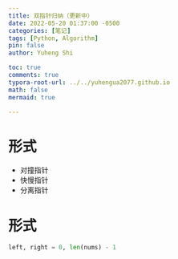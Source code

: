 ```yaml
---
title: 双指针归纳（更新中）
date: 2022-05-20 01:37:00 -0500
categories: [笔记]
tags: [Python, Algorithm]
pin: false
author: Yuheng Shi

toc: true
comments: true
typora-root-url: ../../yuhengua2077.github.io
math: false
mermaid: true

---
```


# 形式

* 对撞指针
* 快慢指针
* 分离指针

# 形式

```python
left, right = 0, len(nums) - 1
```